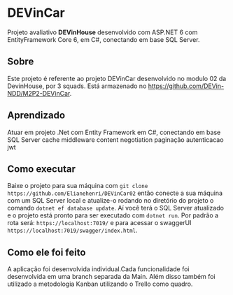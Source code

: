 # DEVinCar

Projeto avaliativo **DEVinHouse** desenvolvido com ASP.NET 6 com EntityFramework Core 6, em C#, conectando em base SQL Server.

## Sobre

Este projeto é referente ao projeto DEVinCar  desenvolvido no modulo 02 da DevinHouse, por 3 squads. Está armazenado no https://github.com/DEVin-NDD/M2P2-DEVinCar.

## Aprendizado
Atuar em projeto .Net com Entity Framework em C#, conectando em base SQL Server
cache
middleware
content negotiation
paginação
autenticacao jwt




## Como executar

Baixe o projeto para sua máquina com `git clone https://github.com/Elianehenri/DEVinCar02` então conecte a sua máquina com um SQL Server local e atualize-o rodando no diretório do projeto o comando `dotnet ef database update`. Aí você terá o SQL Server atualizado e o projeto está pronto para ser executado com `dotnet run`. Por padrão a rota será: `https://localhost:7019/` e para acessar o swaggerUI `https://localhost:7019/swagger/index.html`.

## Como ele foi feito

A aplicação foi desenvolvida individual.Cada funcionalidade foi desenvolvida em uma branch separada da Main. Além disso também foi utilizado a metodologia Kanban utilizando o Trello como quadro. 

